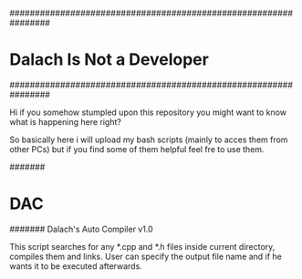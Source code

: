 ################################################################
#               Dalach Is Not a Developer                      #
################################################################

Hi if you somehow stumpled upon this repository you might want 
to know what is happening here right?

So basically here i will upload my bash scripts (mainly to
acces them from other PCs) but if you find some of them helpful
feel fre to use them.

#######
# DAC #
#######
Dalach's Auto Compiler
v1.0

This script searches for any *.cpp and *.h files inside current
directory, compiles them and links. User can specify the output
file name and if he wants it to be executed afterwards.
